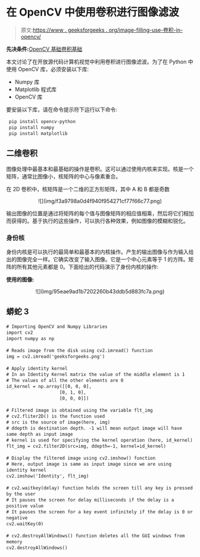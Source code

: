 # 在 OpenCV 中使用卷积进行图像滤波

> 原文:[https://www . geeksforgeeks . org/image-filling-use-卷积-in-opencv/](https://www.geeksforgeeks.org/image-filtering-using-convolution-in-opencv/)

**先决条件:**[OpenCV 基础](https://www.geeksforgeeks.org/introduction-to-opencv/)[卷积基础](https://www.geeksforgeeks.org/introduction-to-convolutions-using-python/)

本文讨论了在开放源代码计算机视觉中利用卷积进行图像滤波。为了在 Python 中使用 OpenCV 库，必须安装以下库:

*   Numpy 库
*   Matplotlib 程式库
*   OpenCV 库

要安装以下库，请在命令提示符下运行以下命令:

```
 pip install opencv-python
 pip install numpy
 pip install matplotlib
```

## 二维卷积

图像处理中最基本和最基础的操作是卷积。这可以通过使用内核来实现。核是一个矩阵，通常比图像小，核矩阵的中心与像素重合。

在 2D 卷积中，核矩阵是一个二维的正方形矩阵，其中 A 和 B 都是奇数

<center>
![](img/f3a9798a0d4f940f954271cf77f66c77.png)</center>

输出图像的位置是通过将矩阵的每个值与图像矩阵的相应值相乘，然后将它们相加而获得的。基于执行的这些操作，可以执行各种效果，例如图像的模糊和锐化。

### 身份核

身份内核是可以执行的最简单和最基本的内核操作。产生的输出图像与作为输入给出的图像完全一样。它确实改变了输入图像。它是一个中心元素等于 1 的方阵。矩阵的所有其他元素都是 0。下面给出的代码演示了身份内核的操作:

**使用的图像:**

<center>
![](img/95eae9ad1b7202260b43ddb5d883fc7a.png)</center>

## 蟒蛇 3

```
# Importing OpenCV and Numpy Libraries
import cv2
import numpy as np

# Reads image from the disk using cv2.imread() function 
img = cv2.imread('geeksforgeeks.png')

# Apply identity kernel
# In an Identity Kernel matrix the value of the middle element is 1
# The values of all the other elements are 0
id_kernel = np.array([[0, 0, 0],
                    [0, 1, 0],
                    [0, 0, 0]])

# Filtered image is obtained using the variable flt_img
# cv2.fliter2D() is the function used
# src is the source of image(here, img)
# ddepth is destination depth. -1 will mean output image will have same depth as input image
# kernel is used for specifying the kernel operation (here, id_kernel)
flt_img = cv2.filter2D(src=img, ddepth=-1, kernel=id_kernel)

# Display the filtered image using cv2.imshow() function
# Here, output image is same as input image since we are using identity kernel
cv2.imshow('Identity', flt_img)

# cv2.waitkey(delay) function holds the screen till any key is pressed by the user
# It pauses the screen for delay milliseconds if the delay is a positive value
# It pauses the screen for a key event infinitely if the delay is 0 or negative
cv2.waitKey(0)

# cv2.destroyAllWindows() function deletes all the GUI windows from memory
cv2.destroyAllWindows()
```